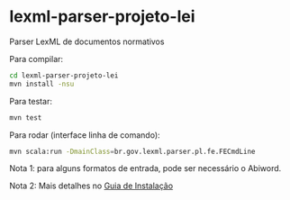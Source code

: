 lexml-parser-projeto-lei
========================

Parser LexML de documentos normativos

Para compilar:
```bash
cd lexml-parser-projeto-lei
mvn install -nsu
```

Para testar:
```bash
mvn test
```

Para rodar (interface linha de comando):
```bash
mvn scala:run -DmainClass=br.gov.lexml.parser.pl.fe.FECmdLine
```

Nota 1: para alguns formatos de entrada, pode ser necessário o Abiword.

Nota 2: Mais detalhes no [Guia de Instalação](https://github.com/lexml/lexml-parser-projeto-lei/wiki)
